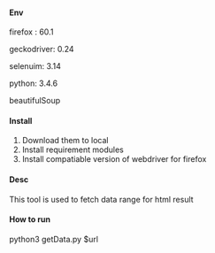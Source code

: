 

#### Env
firefox : 60.1

geckodriver: 0.24

selenuim: 3.14

python: 3.4.6

beautifulSoup

#### Install
1. Download them to local
2. Install requirement modules
3. Install compatiable version of webdriver for firefox

#### Desc
This tool is used to fetch data range for html result

#### How to run

python3 getData.py $url
